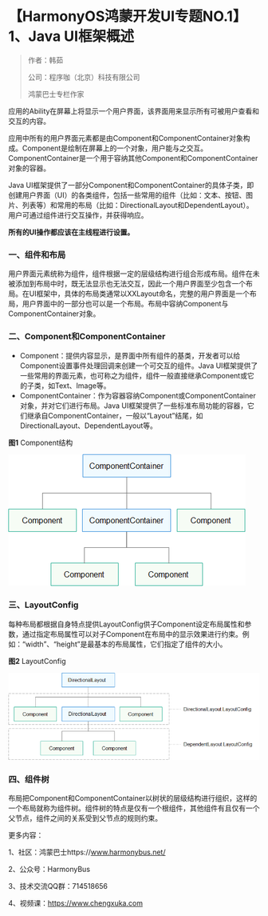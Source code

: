 # 【HarmonyOS鸿蒙开发UI专题NO.1】1、Java UI框架概述



> 作者：韩茹
>
> 公司：程序咖（北京）科技有限公司
>
> 鸿蒙巴士专栏作家



应用的Ability在屏幕上将显示一个用户界面，该界面用来显示所有可被用户查看和交互的内容。

应用中所有的用户界面元素都是由Component和ComponentContainer对象构成。Component是绘制在屏幕上的一个对象，用户能与之交互。ComponentContainer是一个用于容纳其他Component和ComponentContainer对象的容器。

Java UI框架提供了一部分Component和ComponentContainer的具体子类，即创建用户界面（UI）的各类组件，包括一些常用的组件（比如：文本、按钮、图片、列表等）和常用的布局（比如：DirectionalLayout和DependentLayout）。用户可通过组件进行交互操作，并获得响应。

**所有的UI操作都应该在主线程进行设置。**

### 一、组件和布局

用户界面元素统称为组件，组件根据一定的层级结构进行组合形成布局。组件在未被添加到布局中时，既无法显示也无法交互，因此一个用户界面至少包含一个布局。在UI框架中，具体的布局类通常以XXLayout命名，完整的用户界面是一个布局，用户界面中的一部分也可以是一个布局。布局中容纳Component与ComponentContainer对象。



### 二、Component和ComponentContainer

- Component：提供内容显示，是界面中所有组件的基类，开发者可以给Component设置事件处理回调来创建一个可交互的组件。Java UI框架提供了一些常用的界面元素，也可称之为组件，组件一般直接继承Component或它的子类，如Text、Image等。
- ComponentContainer：作为容器容纳Component或ComponentContainer对象，并对它们进行布局。Java UI框架提供了一些标准布局功能的容器，它们继承自ComponentContainer，一般以“Layout”结尾，如DirectionalLayout、DependentLayout等。

**图1** Component结构

![0000000000011111111.20210330203819.69697269163018954464001089331457](img/0000000000011111111.20210330203819.69697269163018954464001089331457.png)





### 三、LayoutConfig

每种布局都根据自身特点提供LayoutConfig供子Component设定布局属性和参数，通过指定布局属性可以对子Component在布局中的显示效果进行约束。例如：“width”、“height”是最基本的布局属性，它们指定了组件的大小。

**图2** LayoutConfig

![0000000000011111111.20210330203819.23454739925301727219933385303769](img/0000000000011111111.20210330203819.23454739925301727219933385303769.png)





### 四、组件树

布局把Component和ComponentContainer以树状的层级结构进行组织，这样的一个布局就称为组件树。组件树的特点是仅有一个根组件，其他组件有且仅有一个父节点，组件之间的关系受到父节点的规则约束。





更多内容：

1、社区：鸿蒙巴士https://www.harmonybus.net/

2、公众号：HarmonyBus

3、技术交流QQ群：714518656

4、视频课：https://www.chengxuka.com

